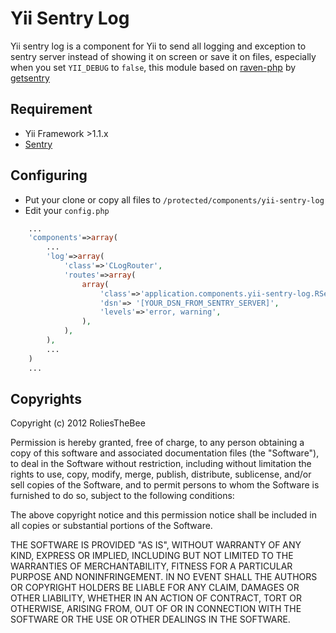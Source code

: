# Yii Sentry Log

Yii sentry log is a component for Yii to send all logging and exception to sentry server instead of showing it on screen or save it on files, especially when you set ```YII_DEBUG``` to ```false```, this module based on [raven-php](https://github.com/getsentry/raven-php) by [getsentry](https://github.com/getsentry)

## Requirement

- Yii Framework >1.1.x
- [Sentry](https://www.getsentry.com/)

## Configuring

- Put your clone or copy all files to ```/protected/components/yii-sentry-log```
- Edit your ```config.php```

```php
    ...
    'components'=>array(
    	...
        'log'=>array(
            'class'=>'CLogRouter',
            'routes'=>array(
                array(
                    'class'=>'application.components.yii-sentry-log.RSentryLog',
                    'dsn'=> '[YOUR_DSN_FROM_SENTRY_SERVER]',
                    'levels'=>'error, warning',
                ),                
            ),
        ),
        ...
    )
    ...
```

## Copyrights

Copyright (c) 2012 RoliesTheBee

Permission is hereby granted, free of charge, to any person obtaining a copy of this software and associated documentation files (the "Software"), to deal in the Software without restriction, including without limitation the rights to use, copy, modify, merge, publish, distribute, sublicense, and/or sell copies of the Software, and to permit persons to whom the Software is furnished to do so, subject to the following conditions:

The above copyright notice and this permission notice shall be included in all copies or substantial portions of the Software.

THE SOFTWARE IS PROVIDED "AS IS", WITHOUT WARRANTY OF ANY KIND, EXPRESS OR IMPLIED, INCLUDING BUT NOT LIMITED TO THE WARRANTIES OF MERCHANTABILITY, FITNESS FOR A PARTICULAR PURPOSE AND NONINFRINGEMENT. IN NO EVENT SHALL THE AUTHORS OR COPYRIGHT HOLDERS BE LIABLE FOR ANY CLAIM, DAMAGES OR OTHER LIABILITY, WHETHER IN AN ACTION OF CONTRACT, TORT OR OTHERWISE, ARISING FROM, OUT OF OR IN CONNECTION WITH THE SOFTWARE OR THE USE OR OTHER DEALINGS IN THE SOFTWARE.